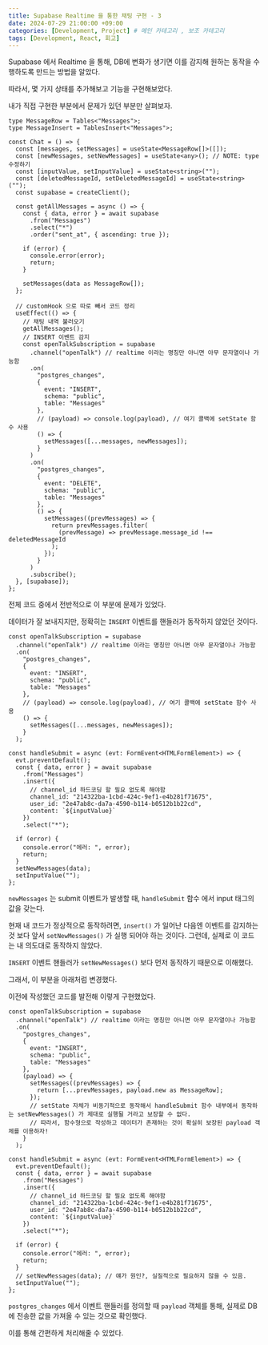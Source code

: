 ```yaml
---
title: Supabase Realtime 을 통한 채팅 구현 - 3
date: 2024-07-29 21:00:00 +09:00
categories: [Development, Project] # 메인 카테고리 , 보조 카테고리
tags: [Development, React, 회고]
---
```


Supabase 에서 Realtime 을 통해, DB에 변화가 생기면 이를 감지해 원하는 동작을 수행하도록 만드는 방법을 알았다.

따라서, 몇 가지 상태를 추가해보고 기능을 구현해보았다.

내가 직접 구현한 부분에서 문제가 있던 부분만 살펴보자.

```tsx
type MessageRow = Tables<"Messages">;
type MessageInsert = TablesInsert<"Messages">;

const Chat = () => {
  const [messages, setMessages] = useState<MessageRow[]>([]);
  const [newMessages, setNewMessages] = useState<any>(); // NOTE: type 수정하기
  const [inputValue, setInputValue] = useState<string>("");
  const [deletedMessageId, setDeletedMessageId] = useState<string>("");
  const supabase = createClient();

  const getAllMessages = async () => {
    const { data, error } = await supabase
      .from("Messages")
      .select("*")
      .order("sent_at", { ascending: true });

    if (error) {
      console.error(error);
      return;
    }

    setMessages(data as MessageRow[]);
  };

  // customHook 으로 따로 빼서 코드 정리
  useEffect(() => {
    // 채팅 내역 불러오기
    getAllMessages();
    // INSERT 이벤트 감지
    const openTalkSubscription = supabase
      .channel("openTalk") // realtime 이라는 명칭만 아니면 아무 문자열이나 가능함
      .on(
        "postgres_changes",
        {
          event: "INSERT",
          schema: "public",
          table: "Messages"
        },
        // (payload) => console.log(payload), // 여기 콜백에 setState 함수 사용
        () => {
          setMessages([...messages, newMessages]);
        }
      )
      .on(
        "postgres_changes",
        {
          event: "DELETE",
          schema: "public",
          table: "Messages"
        },
        () => {
          setMessages((prevMessages) => {
            return prevMessages.filter(
              (prevMessage) => prevMessage.message_id !== deletedMessageId
            );
          });
        }
      )
      .subscribe();
  }, [supabase]);
};
```

전체 코드 중에서 전반적으로 이 부분에 문제가 있었다.

데이터가 잘 보내지지만, 정확히는 `INSERT` 이벤트를 핸들러가 동작하지 않았던 것이다.

```tsx
const openTalkSubscription = supabase
  .channel("openTalk") // realtime 이라는 명칭만 아니면 아무 문자열이나 가능함
  .on(
    "postgres_changes",
    {
      event: "INSERT",
      schema: "public",
      table: "Messages"
    },
    // (payload) => console.log(payload), // 여기 콜백에 setState 함수 사용
    () => {
      setMessages([...messages, newMessages]);
    }
  );

const handleSubmit = async (evt: FormEvent<HTMLFormElement>) => {
  evt.preventDefault();
  const { data, error } = await supabase
    .from("Messages")
    .insert({
      // channel_id 하드코딩 할 필요 없도록 해야함
      channel_id: "214322ba-1cbd-424c-9ef1-e4b281f71675",
      user_id: "2e47ab8c-da7a-4590-b114-b0512b1b22cd",
      content: `${inputValue}`
    })
    .select("*");

  if (error) {
    console.error("에러: ", error);
    return;
  }
  setNewMessages(data);
  setInputValue("");
};
```

`newMessages` 는 submit 이벤트가 발생할 때, `handleSubmit` 함수 에서 input 태그의 값을 갖는다.

현재 내 코드가 정상적으로 동작하려면, `insert()` 가 일어난 다음엔 이벤트를 감지하는 것 보다 앞서 `setNewMessages()` 가 실행 되어야 하는 것이다.
그런데, 실제로 이 코드는 내 의도대로 동작하지 않았다.

`INSERT` 이벤트 핸들러가 `setNewMessages()` 보다 먼저 동작하기 때문으로 이해했다.

그래서, 이 부분을 아래처럼 변경했다.

이전에 작성했던 코드를 발전해 이렇게 구현했었다.

```tsx
const openTalkSubscription = supabase
  .channel("openTalk") // realtime 이라는 명칭만 아니면 아무 문자열이나 가능함
  .on(
    "postgres_changes",
    {
      event: "INSERT",
      schema: "public",
      table: "Messages"
    },
    (payload) => {
      setMessages((prevMessages) => {
        return [...prevMessages, payload.new as MessageRow];
      });
      // setState 자체가 비동기적으로 동작해서 handleSubmit 함수 내부에서 동작하는 setNewMessages() 가 제대로 실행될 거라고 보장할 수 없다.
      // 따라서, 함수형으로 작성하고 데이터가 존재하는 것이 확실히 보장된 payload 객체를 이용하자!
    }
  );

const handleSubmit = async (evt: FormEvent<HTMLFormElement>) => {
  evt.preventDefault();
  const { data, error } = await supabase
    .from("Messages")
    .insert({
      // channel_id 하드코딩 할 필요 없도록 해야함
      channel_id: "214322ba-1cbd-424c-9ef1-e4b281f71675",
      user_id: "2e47ab8c-da7a-4590-b114-b0512b1b22cd",
      content: `${inputValue}`
    })
    .select("*");

  if (error) {
    console.error("에러: ", error);
    return;
  }
  // setNewMessages(data); // 얘가 원인?, 실질적으로 필요하지 않을 수 있음.
  setInputValue("");
};
```

`postgres_changes` 에서 이벤트 핸들러를 정의할 때 `payload` 객체를 통해, 실제로 DB 에 전송한 값을 가져올 수 있는 것으로 확인했다.

이를 통해 간편하게 처리해줄 수 있었다.
